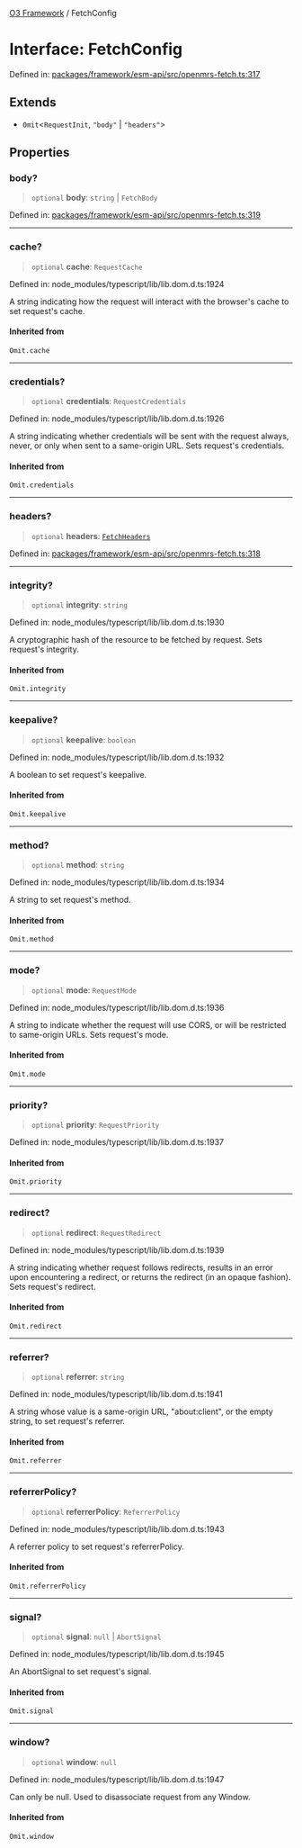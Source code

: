 [O3 Framework](../API.md) / FetchConfig

# Interface: FetchConfig

Defined in: [packages/framework/esm-api/src/openmrs-fetch.ts:317](https://github.com/UjjawalPrabhat/openmrs-esm-core/blob/main/packages/framework/esm-api/src/openmrs-fetch.ts#L317)

## Extends

- `Omit`\<`RequestInit`, `"body"` \| `"headers"`\>

## Properties

### body?

> `optional` **body**: `string` \| `FetchBody`

Defined in: [packages/framework/esm-api/src/openmrs-fetch.ts:319](https://github.com/UjjawalPrabhat/openmrs-esm-core/blob/main/packages/framework/esm-api/src/openmrs-fetch.ts#L319)

***

### cache?

> `optional` **cache**: `RequestCache`

Defined in: node\_modules/typescript/lib/lib.dom.d.ts:1924

A string indicating how the request will interact with the browser's cache to set request's cache.

#### Inherited from

`Omit.cache`

***

### credentials?

> `optional` **credentials**: `RequestCredentials`

Defined in: node\_modules/typescript/lib/lib.dom.d.ts:1926

A string indicating whether credentials will be sent with the request always, never, or only when sent to a same-origin URL. Sets request's credentials.

#### Inherited from

`Omit.credentials`

***

### headers?

> `optional` **headers**: [`FetchHeaders`](FetchHeaders.md)

Defined in: [packages/framework/esm-api/src/openmrs-fetch.ts:318](https://github.com/UjjawalPrabhat/openmrs-esm-core/blob/main/packages/framework/esm-api/src/openmrs-fetch.ts#L318)

***

### integrity?

> `optional` **integrity**: `string`

Defined in: node\_modules/typescript/lib/lib.dom.d.ts:1930

A cryptographic hash of the resource to be fetched by request. Sets request's integrity.

#### Inherited from

`Omit.integrity`

***

### keepalive?

> `optional` **keepalive**: `boolean`

Defined in: node\_modules/typescript/lib/lib.dom.d.ts:1932

A boolean to set request's keepalive.

#### Inherited from

`Omit.keepalive`

***

### method?

> `optional` **method**: `string`

Defined in: node\_modules/typescript/lib/lib.dom.d.ts:1934

A string to set request's method.

#### Inherited from

`Omit.method`

***

### mode?

> `optional` **mode**: `RequestMode`

Defined in: node\_modules/typescript/lib/lib.dom.d.ts:1936

A string to indicate whether the request will use CORS, or will be restricted to same-origin URLs. Sets request's mode.

#### Inherited from

`Omit.mode`

***

### priority?

> `optional` **priority**: `RequestPriority`

Defined in: node\_modules/typescript/lib/lib.dom.d.ts:1937

#### Inherited from

`Omit.priority`

***

### redirect?

> `optional` **redirect**: `RequestRedirect`

Defined in: node\_modules/typescript/lib/lib.dom.d.ts:1939

A string indicating whether request follows redirects, results in an error upon encountering a redirect, or returns the redirect (in an opaque fashion). Sets request's redirect.

#### Inherited from

`Omit.redirect`

***

### referrer?

> `optional` **referrer**: `string`

Defined in: node\_modules/typescript/lib/lib.dom.d.ts:1941

A string whose value is a same-origin URL, "about:client", or the empty string, to set request's referrer.

#### Inherited from

`Omit.referrer`

***

### referrerPolicy?

> `optional` **referrerPolicy**: `ReferrerPolicy`

Defined in: node\_modules/typescript/lib/lib.dom.d.ts:1943

A referrer policy to set request's referrerPolicy.

#### Inherited from

`Omit.referrerPolicy`

***

### signal?

> `optional` **signal**: `null` \| `AbortSignal`

Defined in: node\_modules/typescript/lib/lib.dom.d.ts:1945

An AbortSignal to set request's signal.

#### Inherited from

`Omit.signal`

***

### window?

> `optional` **window**: `null`

Defined in: node\_modules/typescript/lib/lib.dom.d.ts:1947

Can only be null. Used to disassociate request from any Window.

#### Inherited from

`Omit.window`
